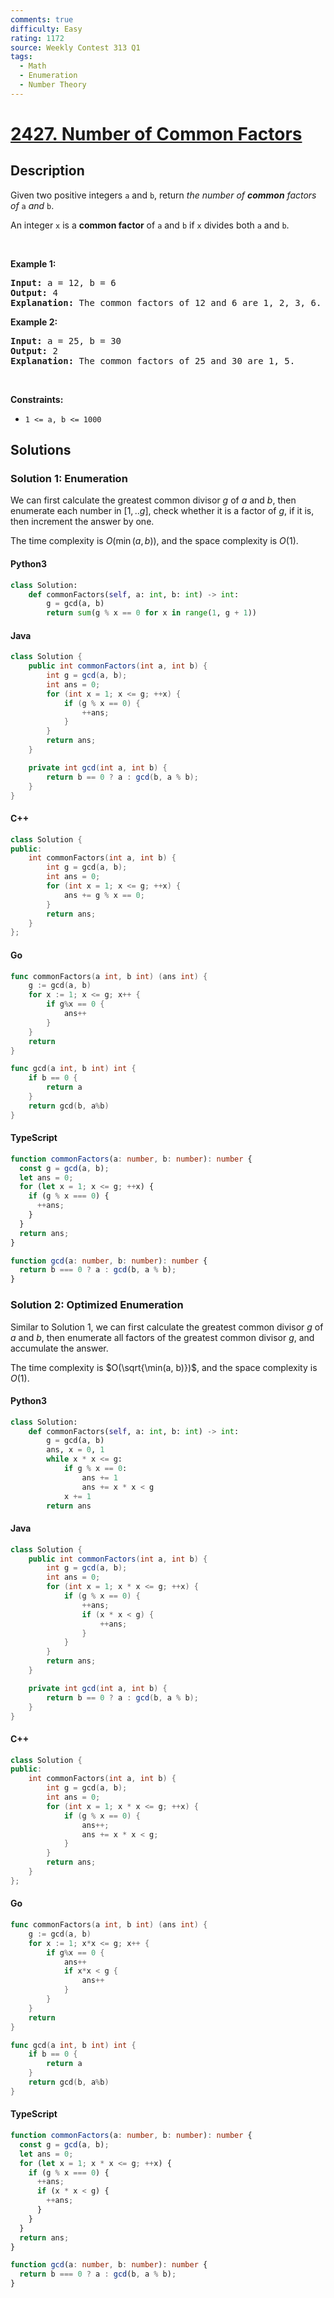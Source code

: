 ```yaml
---
comments: true
difficulty: Easy
rating: 1172
source: Weekly Contest 313 Q1
tags:
  - Math
  - Enumeration
  - Number Theory
---
```


<!-- problem:start -->

# [2427. Number of Common Factors](https://leetcode.com/problems/number-of-common-factors)

## Description

<!-- description:start -->

<p>Given two positive integers <code>a</code> and <code>b</code>, return <em>the number of <strong>common</strong> factors of </em><code>a</code><em> and </em><code>b</code>.</p>

<p>An integer <code>x</code> is a <strong>common factor</strong> of <code>a</code> and <code>b</code> if <code>x</code> divides both <code>a</code> and <code>b</code>.</p>

<p>&nbsp;</p>
<p><strong class="example">Example 1:</strong></p>

<pre>
<strong>Input:</strong> a = 12, b = 6
<strong>Output:</strong> 4
<strong>Explanation:</strong> The common factors of 12 and 6 are 1, 2, 3, 6.
</pre>

<p><strong class="example">Example 2:</strong></p>

<pre>
<strong>Input:</strong> a = 25, b = 30
<strong>Output:</strong> 2
<strong>Explanation:</strong> The common factors of 25 and 30 are 1, 5.
</pre>

<p>&nbsp;</p>
<p><strong>Constraints:</strong></p>

<ul>
	<li><code>1 &lt;= a, b &lt;= 1000</code></li>
</ul>

<!-- description:end -->

## Solutions

<!-- solution:start -->

### Solution 1: Enumeration

We can first calculate the greatest common divisor $g$ of $a$ and $b$, then enumerate each number in $[1,..g]$, check whether it is a factor of $g$, if it is, then increment the answer by one.

The time complexity is $O(\min(a, b))$, and the space complexity is $O(1)$.

<!-- tabs:start -->

#### Python3

```python
class Solution:
    def commonFactors(self, a: int, b: int) -> int:
        g = gcd(a, b)
        return sum(g % x == 0 for x in range(1, g + 1))
```

#### Java

```java
class Solution {
    public int commonFactors(int a, int b) {
        int g = gcd(a, b);
        int ans = 0;
        for (int x = 1; x <= g; ++x) {
            if (g % x == 0) {
                ++ans;
            }
        }
        return ans;
    }

    private int gcd(int a, int b) {
        return b == 0 ? a : gcd(b, a % b);
    }
}
```

#### C++

```cpp
class Solution {
public:
    int commonFactors(int a, int b) {
        int g = gcd(a, b);
        int ans = 0;
        for (int x = 1; x <= g; ++x) {
            ans += g % x == 0;
        }
        return ans;
    }
};
```

#### Go

```go
func commonFactors(a int, b int) (ans int) {
	g := gcd(a, b)
	for x := 1; x <= g; x++ {
		if g%x == 0 {
			ans++
		}
	}
	return
}

func gcd(a int, b int) int {
	if b == 0 {
		return a
	}
	return gcd(b, a%b)
}
```

#### TypeScript

```ts
function commonFactors(a: number, b: number): number {
  const g = gcd(a, b);
  let ans = 0;
  for (let x = 1; x <= g; ++x) {
    if (g % x === 0) {
      ++ans;
    }
  }
  return ans;
}

function gcd(a: number, b: number): number {
  return b === 0 ? a : gcd(b, a % b);
}
```

<!-- tabs:end -->

<!-- solution:end -->

<!-- solution:start -->

### Solution 2: Optimized Enumeration

Similar to Solution 1, we can first calculate the greatest common divisor $g$ of $a$ and $b$, then enumerate all factors of the greatest common divisor $g$, and accumulate the answer.

The time complexity is $O(\sqrt{\min(a, b)})$, and the space complexity is $O(1)$.

<!-- tabs:start -->

#### Python3

```python
class Solution:
    def commonFactors(self, a: int, b: int) -> int:
        g = gcd(a, b)
        ans, x = 0, 1
        while x * x <= g:
            if g % x == 0:
                ans += 1
                ans += x * x < g
            x += 1
        return ans
```

#### Java

```java
class Solution {
    public int commonFactors(int a, int b) {
        int g = gcd(a, b);
        int ans = 0;
        for (int x = 1; x * x <= g; ++x) {
            if (g % x == 0) {
                ++ans;
                if (x * x < g) {
                    ++ans;
                }
            }
        }
        return ans;
    }

    private int gcd(int a, int b) {
        return b == 0 ? a : gcd(b, a % b);
    }
}
```

#### C++

```cpp
class Solution {
public:
    int commonFactors(int a, int b) {
        int g = gcd(a, b);
        int ans = 0;
        for (int x = 1; x * x <= g; ++x) {
            if (g % x == 0) {
                ans++;
                ans += x * x < g;
            }
        }
        return ans;
    }
};
```

#### Go

```go
func commonFactors(a int, b int) (ans int) {
	g := gcd(a, b)
	for x := 1; x*x <= g; x++ {
		if g%x == 0 {
			ans++
			if x*x < g {
				ans++
			}
		}
	}
	return
}

func gcd(a int, b int) int {
	if b == 0 {
		return a
	}
	return gcd(b, a%b)
}
```

#### TypeScript

```ts
function commonFactors(a: number, b: number): number {
  const g = gcd(a, b);
  let ans = 0;
  for (let x = 1; x * x <= g; ++x) {
    if (g % x === 0) {
      ++ans;
      if (x * x < g) {
        ++ans;
      }
    }
  }
  return ans;
}

function gcd(a: number, b: number): number {
  return b === 0 ? a : gcd(b, a % b);
}
```

<!-- tabs:end -->

<!-- solution:end -->

<!-- problem:end -->
